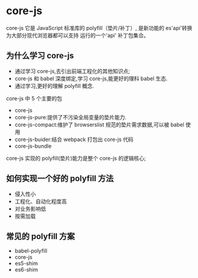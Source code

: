 # core-js

core-js 它是 JavaScript 标准库的 polyfill（垫片/补丁）, 是新功能的 es'api'转换为大部分现代浏览器都可以支持
运行的一个'api' 补丁包集合。

## 为什么学习 core-js

- 通过学习 core-js,去引出前端工程化的其他知识点;
- core-js 和 babel 深度绑定,学习 core-js,能更好的理科 babel 生态.
- 通过学习,更好的理解 polyfill 概念.

core-js 中 5 个主要的包

- core-js
- core-js-pure:提供了不污染全局变量的垫片能力.
- core-js-compact:维护了 browserslist 规范的垫片需求数据,可以被 babel 使用
- core-js-buider:结合 webpack 打包出 core-js 代码
- core-js-bundle

core-js 实现的 polyfill(垫片)能力是整个 core-js 的逻辑核心;

## 如何实现一个好的 polyfill 方法

- 侵入性小
- 工程化、自动化程度高
- 对业务影响低
- 按需加载

## 常见的 polyfill 方案

- babel-polyfill
- core-js
- es5-shim
- es6-shim
